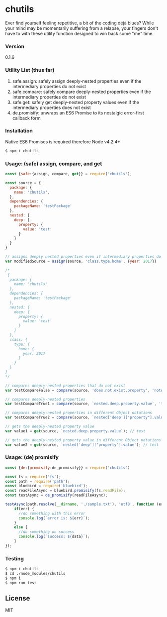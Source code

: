 # chutils
Ever find yourself feeling repetitive, a bit of the coding déjà blues? While your mind may be momentarily suffering from a relapse, your fingers don't have to with these utility function designed to win back some "me" time.
 
### Version
0.1.6

### Utility List (thus far)
1. safe.assign: safely assign deeply-nested properties even if the intermediary properties do not exist
2. safe.compare: safely compare deeply-nested properties even if the intermediary properties do not exist
3. safe.get: safely get deeply-nested property values even if the intermediary properties does not exist
4. de.promisify: unwraps an ES6 Promise to its nostalgic error-first callback form

### Installation
Native ES6 Promises is required therefore Node v4.2.4+
```sh
$ npm i chutils
```
### Usage: (safe) assign, compare, and get
```javascript
const {safe:{assign, compare, get}} = require('chutils');

const source = {
  package: {
    name: 'chutils',
  },
  dependencies: {
    packageName: 'testPackage'
  },
  nested: {
    deep: {
      property: {
        value: 'test'
      }
    }
  }
}

// assigns deeply nested properties even if intermediary properties do not exist
var modifiedSource = assign(source, 'class.type.home', {year: 2017})

/*
 {
  package: {
    name: 'chutils'
  },
  dependencies: {
    packageName: 'testPackage'
  },
  nested: {
    deep: {
      property: {
        value: 'test'
      }
    }
  },
  class: {
    type: {
      home: {
        year: 2017
      }
    }
  }
}
*/

// compares deeply-nested properties that do not exist
var testCompareFalse = compare(source, 'does.not.exist.property', 'notAProp') // false

// compares deeply-nested properties
var testCompareTrue1 = compare(source, `nested.deep.property.value`, 'test'); // true

// compares deeply-nested properties in different Object notations
var testCompareTrue2 = compare(source, `nested['deep']["property"].value`, 'test'); // true

// gets the deeply-nested property value
var value1 = get(source, `nested.deep.property.value`); // test

// gets the deeply-nested property value in different Object notations
var value2 = get(source, `nested['deep']["property"].value`); // test

```

### Usage: (de) promisify
```javascript
const {de:{promisify:de_promisify}} = require('chutils')

const fs = require('fs');
const path = require('path');
const bluebird = require('bluebird');
const readFileAsync = bluebird.promisify(fs.readFile);
const testAsync = de_promisify(readFileAsync);

testAsync(path.resolve(__dirname, './sample.txt'), 'utf8', function (err, data){
    if(err) {
      //do something with this error
      console.log(`error is: ${err}`);
    }
    else {
      //do something on success
      console.log(`success: ${data}`);
    }
});
```


### Testing
```sh
$ npm i chutils
$ cd ./node_modules/chutils
$ npm i
$ npm run test
```

License
----

MIT